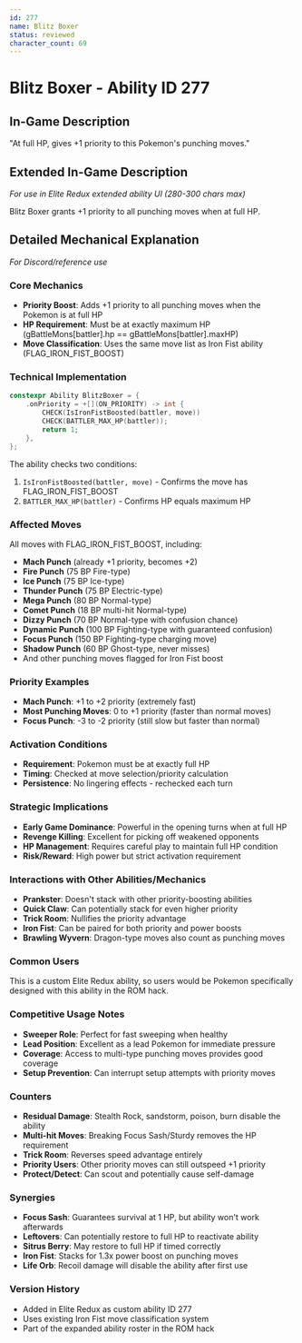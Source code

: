 ```yaml
---
id: 277
name: Blitz Boxer
status: reviewed
character_count: 69
---
```


# Blitz Boxer - Ability ID 277

## In-Game Description
"At full HP, gives +1 priority to this Pokemon's punching moves."

## Extended In-Game Description
*For use in Elite Redux extended ability UI (280-300 chars max)*

Blitz Boxer grants +1 priority to all punching moves when at full HP.

## Detailed Mechanical Explanation
*For Discord/reference use*

### Core Mechanics
- **Priority Boost**: Adds +1 priority to all punching moves when the Pokemon is at full HP
- **HP Requirement**: Must be at exactly maximum HP (gBattleMons[battler].hp == gBattleMons[battler].maxHP)
- **Move Classification**: Uses the same move list as Iron Fist ability (FLAG_IRON_FIST_BOOST)

### Technical Implementation
```c
constexpr Ability BlitzBoxer = {
    .onPriority = +[](ON_PRIORITY) -> int {
        CHECK(IsIronFistBoosted(battler, move))
        CHECK(BATTLER_MAX_HP(battler));
        return 1;
    },
};
```

The ability checks two conditions:
1. `IsIronFistBoosted(battler, move)` - Confirms the move has FLAG_IRON_FIST_BOOST
2. `BATTLER_MAX_HP(battler)` - Confirms HP equals maximum HP

### Affected Moves
All moves with FLAG_IRON_FIST_BOOST, including:
- **Mach Punch** (already +1 priority, becomes +2)
- **Fire Punch** (75 BP Fire-type)
- **Ice Punch** (75 BP Ice-type) 
- **Thunder Punch** (75 BP Electric-type)
- **Mega Punch** (80 BP Normal-type)
- **Comet Punch** (18 BP multi-hit Normal-type)
- **Dizzy Punch** (70 BP Normal-type with confusion chance)
- **Dynamic Punch** (100 BP Fighting-type with guaranteed confusion)
- **Focus Punch** (150 BP Fighting-type charging move)
- **Shadow Punch** (60 BP Ghost-type, never misses)
- And other punching moves flagged for Iron Fist boost

### Priority Examples
- **Mach Punch**: +1 to +2 priority (extremely fast)
- **Most Punching Moves**: 0 to +1 priority (faster than normal moves)
- **Focus Punch**: -3 to -2 priority (still slow but faster than normal)

### Activation Conditions
- **Requirement**: Pokemon must be at exactly full HP
- **Timing**: Checked at move selection/priority calculation
- **Persistence**: No lingering effects - rechecked each turn

### Strategic Implications
- **Early Game Dominance**: Powerful in the opening turns when at full HP
- **Revenge Killing**: Excellent for picking off weakened opponents
- **HP Management**: Requires careful play to maintain full HP condition
- **Risk/Reward**: High power but strict activation requirement

### Interactions with Other Abilities/Mechanics
- **Prankster**: Doesn't stack with other priority-boosting abilities
- **Quick Claw**: Can potentially stack for even higher priority
- **Trick Room**: Nullifies the priority advantage
- **Iron Fist**: Can be paired for both priority and power boosts
- **Brawling Wyvern**: Dragon-type moves also count as punching moves

### Common Users
This is a custom Elite Redux ability, so users would be Pokemon specifically designed with this ability in the ROM hack.

### Competitive Usage Notes
- **Sweeper Role**: Perfect for fast sweeping when healthy
- **Lead Position**: Excellent as a lead Pokemon for immediate pressure
- **Coverage**: Access to multi-type punching moves provides good coverage
- **Setup Prevention**: Can interrupt setup attempts with priority moves

### Counters
- **Residual Damage**: Stealth Rock, sandstorm, poison, burn disable the ability
- **Multi-hit Moves**: Breaking Focus Sash/Sturdy removes the HP requirement
- **Trick Room**: Reverses speed advantage entirely
- **Priority Users**: Other priority moves can still outspeed +1 priority
- **Protect/Detect**: Can scout and potentially cause self-damage

### Synergies
- **Focus Sash**: Guarantees survival at 1 HP, but ability won't work afterwards
- **Leftovers**: Can potentially restore to full HP to reactivate ability
- **Sitrus Berry**: May restore to full HP if timed correctly
- **Iron Fist**: Stacks for 1.3x power boost on punching moves
- **Life Orb**: Recoil damage will disable the ability after first use

### Version History
- Added in Elite Redux as custom ability ID 277
- Uses existing Iron Fist move classification system
- Part of the expanded ability roster in the ROM hack